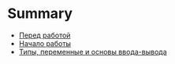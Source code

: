# Summary

* [Перед работой](chapter_000.md)
* [Начало работы](chapter_010.md)
* [Типы, переменные и основы ввода-вывода](chapter_020.md)




